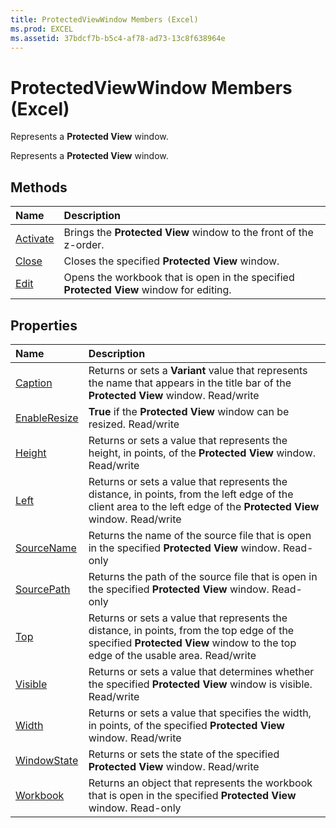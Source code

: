 ```yaml
---
title: ProtectedViewWindow Members (Excel)
ms.prod: EXCEL
ms.assetid: 37bdcf7b-b5c4-af78-ad73-13c8f638964e
---
```



# ProtectedViewWindow Members (Excel)
Represents a  **Protected View** window.

Represents a  **Protected View** window.


## Methods



|**Name**|**Description**|
|:-----|:-----|
|[Activate](protectedviewwindow-activate-method-excel.md)|Brings the  **Protected View** window to the front of the z-order.|
|[Close](protectedviewwindow-close-method-excel.md)|Closes the specified  **Protected View** window.|
|[Edit](protectedviewwindow-edit-method-excel.md)|Opens the workbook that is open in the specified  **Protected View** window for editing.|

## Properties



|**Name**|**Description**|
|:-----|:-----|
|[Caption](protectedviewwindow-caption-property-excel.md)|Returns or sets a  **Variant** value that represents the name that appears in the title bar of the **Protected View** window. Read/write|
|[EnableResize](protectedviewwindow-enableresize-property-excel.md)| **True** if the **Protected View** window can be resized. Read/write|
|[Height](protectedviewwindow-height-property-excel.md)|Returns or sets a value that represents the height, in points, of the  **Protected View** window. Read/write|
|[Left](protectedviewwindow-left-property-excel.md)|Returns or sets a value that represents the distance, in points, from the left edge of the client area to the left edge of the  **Protected View** window. Read/write|
|[SourceName](protectedviewwindow-sourcename-property-excel.md)|Returns the name of the source file that is open in the specified  **Protected View** window. Read-only|
|[SourcePath](protectedviewwindow-sourcepath-property-excel.md)|Returns the path of the source file that is open in the specified  **Protected View** window. Read-only|
|[Top](protectedviewwindow-top-property-excel.md)|Returns or sets a value that represents the distance, in points, from the top edge of the specified  **Protected View** window to the top edge of the usable area. Read/write|
|[Visible](protectedviewwindow-visible-property-excel.md)|Returns or sets a value that determines whether the specified  **Protected View** window is visible. Read/write|
|[Width](protectedviewwindow-width-property-excel.md)|Returns or sets a value that specifies the width, in points, of the specified  **Protected View** window. Read/write|
|[WindowState](protectedviewwindow-windowstate-property-excel.md)|Returns or sets the state of the specified  **Protected View** window. Read/write|
|[Workbook](protectedviewwindow-workbook-property-excel.md)|Returns an object that represents the workbook that is open in the specified  **Protected View** window. Read-only|

